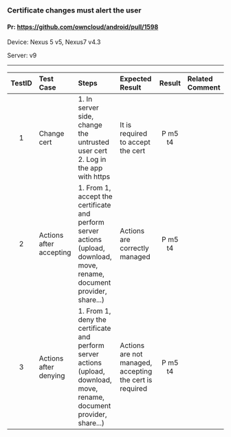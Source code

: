 ###  Certificate changes must alert the user 

#### Pr: https://github.com/owncloud/android/pull/1598

Device: Nexus 5 v5, Nexus7 v4.3

Server: v9

---

 
| TestID | Test Case | Steps | Expected Result | Result | Related Comment |
| :----: | :-------- | :---- | :-------------- | :----: | :-------------- |
| 1 | Change cert  |  1. In server side, change the untrusted user cert<br>2. Log in the app with https | It is required to accept the cert | P m5 t4|  |
| 2 | Actions after accepting  |  1. From 1, accept the certificate and perform server actions (upload, download, move, rename, document provider, share...) | Actions are correctly managed | P m5 t4|  |
| 3 | Actions after denying  |  1. From 1, deny the certificate and perform server actions (upload, download, move, rename, document provider, share...) | Actions are not managed, accepting the cert is required | P m5 t4|  |
